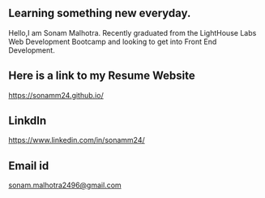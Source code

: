 ## Learning something new everyday.

Hello,I am Sonam Malhotra. Recently graduated from the LightHouse Labs Web Development Bootcamp and looking to get into Front End Development.

## Here is a link to my Resume Website 

https://sonamm24.github.io/

## LinkdIn 

https://www.linkedin.com/in/sonamm24/

## Email id

sonam.malhotra2496@gmail.com

